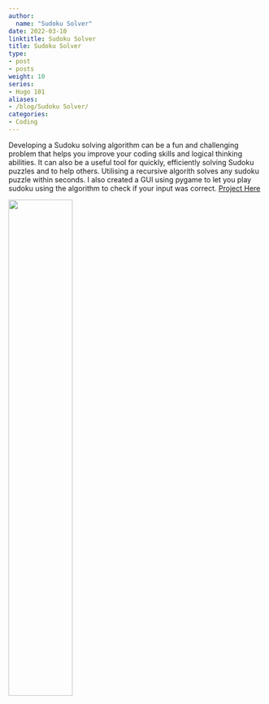 ```yaml
---
author:
  name: "Sudoku Solver"
date: 2022-03-10
linktitle: Sudoku Solver
title: Sudoku Solver
type:
- post
- posts
weight: 10
series:
- Hugo 101
aliases:
- /blog/Sudoku Solver/
categories:
- Coding
---
```



Developing a Sudoku solving algorithm can be a fun and challenging problem that helps you improve your coding skills and logical thinking abilities. It can also be a useful tool for quickly, efficiently solving Sudoku puzzles and to help others. Utilising a recursive algorith solves any sudoku puzzle within seconds. I also created a GUI using pygame to let you play sudoku using the algorithm to check if your input was correct.
[Project Here](https://replit.com/@AbhiPoluri/Sudoku-Solver#SudokuSolver.py)

<img src="https://i.imgur.com/QRgrtki.png" width="50%" height="50%"/>
 

    

